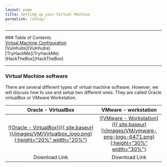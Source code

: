 ```yaml
---
layout: page
title: Setting up your Virtual Machine
permalink: /setup/
---
```



<hr>
### Table of Contents<br>
<a href="{{ site.baseurl }}/setup">Virtual Machine Configuration</a><br>
[Vulnhubs](Vulnhubs)<br>
[TryHackMe](TryHackMe)<br>
[HackTheBox](HackTheBox)<br>
<hr>

### Virtual Machine software

There are several different types of virtual machine software. However, we will discuss how to use and setup two different ones. They are called Oracle virtualBox or VMware Workstation.

Oracle - VirtualBox|VMware - workstation
:-------------------------:|:-------------------------:
<a href="https://www.virtualbox.org/wiki/Downloads/" rel="Virtualbox">![Oracle - VirtualBox]({{ site.baseurl }}/images/VM/Virtualbox_logo.png){:height="20%" width="20%"}</a>  |  <a href="https://www.vmware.com/products/workstation-player/workstation-player-evaluation.html" rel="Virtualbox">![VMware - Workstation]({{ site.baseurl }}/images/VM/vmware-png-logo-6471.png){:height="30%" width="30%"}</a><br>
Download Link | Download Link

